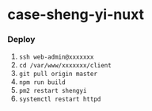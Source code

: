# case-sheng-yi-nuxt

### Deploy

1. `ssh web-admin@xxxxxxx`
2. `cd /var/www/xxxxxxx/client`
3. `git pull origin master`
4. `npm run build`
5. `pm2 restart shengyi`
6. `systemctl restart httpd`
